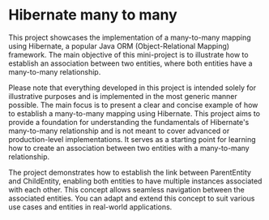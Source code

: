 
# Hibernate many to many 

This project showcases the implementation of a many-to-many mapping using Hibernate, a popular Java ORM (Object-Relational Mapping) framework. The main objective of this mini-project is to illustrate how to establish an association between two entities, where both entities have a many-to-many relationship.

Please note that everything developed in this project is intended solely for illustrative purposes and is implemented in the most generic manner possible. The main focus is to present a clear and concise example of how to establish a many-to-many mapping using Hibernate. This project aims to provide a foundation for understanding the fundamentals of Hibernate's many-to-many relationship and is not meant to cover advanced or production-level implementations. It serves as a starting point for learning how to create an association between two entities with a many-to-many relationship.

The project demonstrates how to establish the link between ParentEntity and ChildEntity, enabling both entities to have multiple instances associated with each other. This concept allows seamless navigation between the associated entities. You can adapt and extend this concept to suit various use cases and entities in real-world applications.